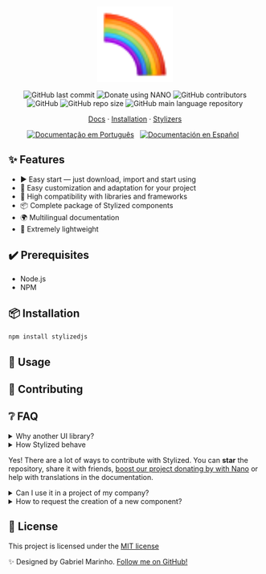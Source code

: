 <div align="center">
  <img
    width="150"
    src=".github/media/logo.svg"
    alt="Stylized CSS framwork"
  />
</div>

<p align="center">
  <img alt="GitHub last commit" src="https://img.shields.io/github/last-commit/stylizedjs/stylized?color=992dd9&style=flat-square">
  <img alt="Donate using NANO" src="https://img.shields.io/badge/sponsor-nano-%234060e0?style=flat-square">
  <img alt="GitHub contributors" src="https://img.shields.io/github/contributors/stylizedjs/stylized?color=63ad60&style=flat-square">
  <img alt="GitHub" src="https://img.shields.io/github/license/stylizedjs/stylized?color=ffc95c&style=flat-square">
  <img alt="GitHub repo size" src="https://img.shields.io/github/repo-size/stylizedjs/stylized?color=fb942f&label=size&style=flat-square">
  <img alt="GitHub main language repository" src="https://img.shields.io/github/languages/top/stylizedjs/stylized?color=f03616&style=flat-square">
</p>

<p align="center">
  <a href="https://stylized.dev">Docs</a>
  ·
  <a href="#🚀-installation">Installation</a>
  ·
  <a href="https://github.com/stylizedjs/stylized/graphs/contributors">Stylizers</a>
</p>

<p align="center">
  <a href="#"
    ><img
      height="20"
      src=".github/media/flags/br.png"
      alt="Documentação em Português"
  /></a>
   
  <a
    href="#"
    ><img
      height="20"
      src=".github/media/flags/es.png"
      alt="Documentación en Español"
  /></a>
   
</p>

## ✨ Features

- ▶️ Easy start — just download, import and start using
- 🎨 Easy customization and adaptation for your project
- 🤝 High compatibility with libraries and frameworks
- 📦 Complete package of Stylized components
- 🌍 Multilingual documentation
- 💾 Extremely lightweight

## ✔️ Prerequisites

- Node.js
- NPM

## 📦 Installation

```bash
npm install stylizedjs
```

## 🔨 Usage

## 🤝 Contributing

## ❔ FAQ

<details>
  <summary> Why another UI library?</summary>

Stylized was created to offer a lightweight, beautiful and simple-to-use UI library.

</details>
<details>
  <summary> How Stylized behave

Yes! There are a lot of ways to contribute with Stylized. You can **star** the repository, share it with friends, <a href="https://mynano.link/nano_1juij9z3o3cj55aokgj9u8geb6u4nzwjo97pyutwsspx3obtuoyt4osp9mye">boost our project donating by with Nano</a> or help with translations in the documentation.

</details>
<details>
  <summary> Can I use it in a project of my company?</summary>

Yes, you can. However, there is no responsibility or warranty on the part of the collaborators of the project or the creator (<a href="https://github.com/gdcmarinho">@gdcmarinho</a>). If you need more information about it, [read the license](./LICENSE).

</details>
<details>
  <summary> How to request the creation of a new component?</summary>

It's possible to open an issue using the label <a href="https://github.com/stylizedjs/stylized/labels/enhancement">enhancement</a>. Enter as much information as possible and, if possible, give examples.

</details>

## 📝 License

This project is licensed under the
[MIT license](./LICENSE)

✨ Designed by Gabriel Marinho. [Follow me on GitHub!](https://github.com/gdcmarinho)
